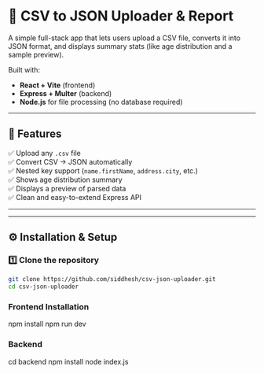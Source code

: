 # 🧩 CSV to JSON Uploader & Report

A simple full-stack app that lets users upload a CSV file, converts it into JSON format, and displays summary stats (like age distribution and a sample preview).

Built with:

- **React + Vite** (frontend)
- **Express + Multer** (backend)
- **Node.js** for file processing (no database required)

---

## 🚀 Features

✅ Upload any `.csv` file  
✅ Convert CSV → JSON automatically  
✅ Nested key support (`name.firstName`, `address.city`, etc.)  
✅ Shows age distribution summary  
✅ Displays a preview of parsed data  
✅ Clean and easy-to-extend Express API

---

---

## ⚙️ Installation & Setup

### 1️⃣ Clone the repository

```bash
git clone https://github.com/siddhesh/csv-json-uploader.git
cd csv-json-uploader
```

### Frontend Installation

npm install
npm run dev

### Backend

cd backend
npm install
node index.js
